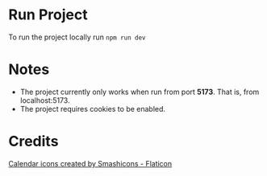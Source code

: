 # Run Project
To run the project locally run `npm run dev`

# Notes
* The project currently only works when run from port **5173**. That is, from localhost:5173.
* The project requires cookies to be enabled.

# Credits
<a href="https://www.flaticon.com/free-icons/calendar" title="calendar icons">Calendar icons created by Smashicons - Flaticon</a>

